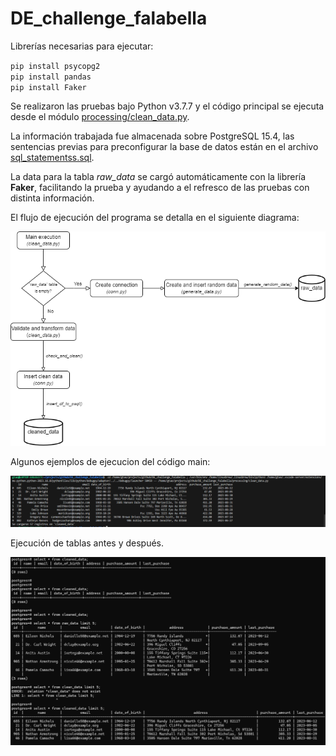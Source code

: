 # DE_challenge_falabella

Librerías necesarias para ejecutar:

`pip install psycopg2`</BR>`pip install pandas`</BR>`pip install Faker`

Se realizaron las pruebas bajo Python v3.7.7 y el código principal se ejecuta desde el módulo [processing/clean_data.py](processing/clean_data.py).

La información trabajada fue almacenada sobre PostgreSQL 15.4, las sentencias previas para preconfigurar la base de datos están en el archivo [sql_statementss.sql](sql_statements.sql).

La data para la tabla _raw_data_ se cargó automáticamente con la librería **Faker**, facilitando la prueba y ayudando a el refresco de las pruebas con distinta información.

El flujo de ejecución del programa se detalla en el siguiente diagrama:

![flujo ejecución](diag_flujo_de_challenge_falabella.drawio.png)

Algunos ejemplos de ejecucion del código main:

![flujo ejecución](assets/exec_main.png)

Ejecución de tablas antes y después.

![tablas antes y después](assets/tables_psql.png)
